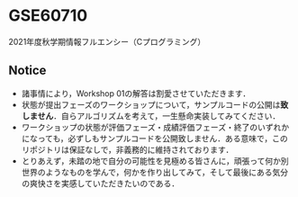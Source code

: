 # GSE60710
2021年度秋学期情報フルエンシー（Cプログラミング）

## Notice
- 諸事情により，Workshop 01の解答は割愛させていただきます．
- 状態が提出フェーズのワークショップについて，サンプルコードの公開は**致しません**．自らアルゴリズムを考えて，一生懸命実装してみてください．
- ワークショップの状態が評価フェーズ・成績評価フェーズ・終了のいずれかになっても，必ずしもサンプルコードを公開致しません．ある意味で，このリポジトリは保証なしで，非義務的に維持されております．
- とりあえず，未踏の地で自分の可能性を見極める皆さんに，頑張って何か別世界のようなものを学んで，何かを作り出してみて，そして最後にある気分の爽快さを実感していただきたいのである．
